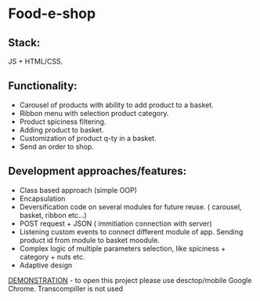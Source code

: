 # Food-e-shop

## Stack: 
JS + HTML/CSS. 

## Functionality: 
- Carousel of products with ability to add product to a basket.
- Ribbon menu with selection product category. 
- Product spiciness filtering.
- Adding product to basket. 
- Customization of product q-ty in a basket.
- Send an order to shop.  

## Development approaches/features:
- Class based approach (simple OOP) 
- Encapsulation 
- Deversification code on several modules for future reuse. ( carousel, basket, ribbon etc...)
- POST request + JSON ( immitiation connection with server)
- Listening custom events to connect different module of app. Sending product id from module to basket moodule.
- Complex logic of multiple parameters selection, like spiciness + category + nuts etc. 
- Adaptive design


[DEMONSTRATION](https://peoplecanfly1.github.io/Food-e-shop/)  - to open this project please use desctop/mobile Google Chrome. Transcompiller is not used

